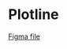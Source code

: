 # Plotline

[Figma file](https://www.figma.com/file/4R3kMsVcgfMnyUInM9E6OH/Plotline-Frontend-Assignment?type=design&mode=design)
